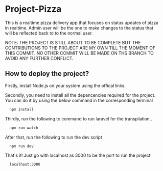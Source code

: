 
# Project-Pizza

This is a realtime pizza delivery app that focuses on status updates of pizza in realtime.
Admin user will be the one to  make changes to the status that will be reflected back to to the normal user.

NOTE: THE PROJECT IS STILL ABOUT TO BE COMPLETE BUT THE CONTRIBUTIONS TO THE PROJECT ARE MY OWN TILL THE MOMENT OF THIS COMMIT. NO OTHER COMMIT WILL BE MADE ON THS BRANCH TO AVOID ANY FURTHER CONFLICT.

## How to deploy the project?

Firstly, install Node.js on your system using the offical links.

Secondly, you need to install all the depencencies required for the project. You can do it by using the below command in the corresponding terminal

```bash
  npm install
```
Thirdly, run the following to command to run laravel for the transpilation..

```bash
  npm run watch
```

After that, run the following to run the dev script

```bash
  npm run dev
```

That's it! Just go with localhost as 3000 to be the port to run the project

```bash
  localhost:3000
```



